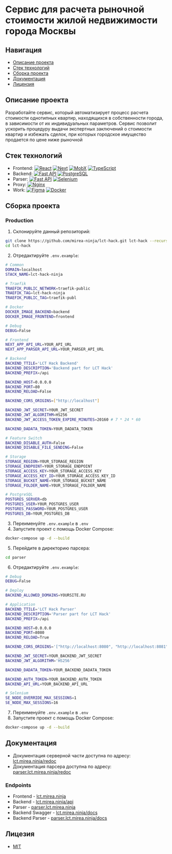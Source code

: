 # Сервис для расчета рыночной стоимости жилой недвижимости города Москвы

## Навигация

- [Описание проекта](#desc)
- [Стек технологий](#stack)
- [Сборка проекта](#launch)
- [Документация](#docs)
- [Лицензия](#license)

<a name="desc"></a>

## Описание проекта

Разработайте сервис, который автоматизирует процесс расчета стоимости однотипных квартир, находящихся в собственности города, в зависимости от их индивидуальных параметров. Сервис позволит ускорить процедуру выдачи экспертных заключений о стоимости квартир и избежать сделок, при которых городское имущество продается по цене ниже рыночной

<a name="stack"></a>

## Стек технологий

- Frontend:
  [![React](https://img.shields.io/badge/React-61DAFB?logo=react&logoColor=black)](https://reactjs.org/)
  [![Next](https://img.shields.io/badge/Next-FFF?logo=nextdotjs&logoColor=black)](https://nextjs.org/)
  [![MobX](https://img.shields.io/badge/Mobx-764ABC?logo=mobx&logoColor=white)](https://mobx.js.org/)
  [![TypeScript](https://img.shields.io/badge/TypeScript-3178C6?logo=typescript&logoColor=white)](https://www.typescriptlang.org/)
- Backend:
  [![Fast API](https://img.shields.io/badge/FastAPI-009485?logo=fastapi&logoColor=white)](https://fastapi.tiangolo.com/)
  [![PostgreSQL](https://img.shields.io/badge/PostgreSQL-4169E1?logo=postgresql&logoColor=white)](https://www.postgresql.org/)
- Parser:
  [![Fast API](https://img.shields.io/badge/FastAPI-009485?logo=fastapi&logoColor=white)](https://fastapi.tiangolo.com/)
  [![Selenium](https://img.shields.io/badge/Selenium-43B02A.svg?logo=selenium&logoColor=white)](https://www.selenium.dev/)
- Proxy:
  [![Nginx](https://img.shields.io/badge/Nginx-009639.svg?logo=nginx&logoColor=white)](https://nginx.org/)
- Work:
  [![Figma](https://img.shields.io/badge/Figma-F24E1E?logo=figma&logoColor=white)](https://www.figma.com/)
  [![Docker](https://img.shields.io/badge/Docker-%230db7ed.svg?logo=docker&logoColor=white)](https://www.docker.com/)

<a name="launch"></a>

## Сборка проекта

### Production

1. Склонируйте данный репозиторий:

```sh
git clone https://github.com/mirea-ninja/lct-hack.git lct-hack --recursive
cd lct-hack
```

2. Отредактируйте `.env.example`:

```sh
# Common
DOMAIN=localhost
STACK_NAME=lct-hack-ninja

# Traefik
TRAEFIK_PUBLIC_NETWORK=traefik-public
TRAEFIK_TAG=lct-hack-ninja
TRAEFIK_PUBLIC_TAG=traefik-publ

# Docker
DOCKER_IMAGE_BACKEND=backend
DOCKER_IMAGE_FRONTEND=frontend

# Debug
DEBUG=False

# Frontend
NEXT_APP_API_URL=YOUR_API_URL
NEXT_APP_PARSER_API_URL=YOUR_PARSER_API_URL

# Backend
BACKEND_TTILE='LCT Hack Backend'
BACKEND_DESCRIPTION='Backend part for LCT Hack'
BACKEND_PREFIX=/api

BACKEND_HOST=0.0.0.0
BACKEND_PORT=80
BACKEND_RELOAD=False

BACKEND_CORS_ORIGINS=["http://localhost"]

BACKEND_JWT_SECRET=Y0UR_JWT_SECRET
BACKEND_JWT_ALGORITHM=HS256
BACKEND_JWT_ACCESS_TOKEN_EXPIRE_MINUTES=20160 # 7 * 24 * 60

BACKEND_DADATA_TOKEN=Y0UR_DADATA_TOKEN

# Feature Switch
BACKEND_DISABLE_AUTH=False
BACKEND_DISABLE_FILE_SENDING=False

# Storage
STORAGE_REGION=Y0UR_STORAGE_REGION
STORAGE_ENDPOINT=Y0UR_STORAGE_ENDPOINT
STORAGE_ACCESS_KEY=Y0UR_STORAGE_ACCESS_KEY
STORAGE_ACCESS_KEY_ID=Y0UR_STORAGE_ACCESS_KEY_ID
STORAGE_BUCKET_NAME=Y0UR_STORAGE_BUCKET_NAME
STORAGE_FOLDER_NAME=Y0UR_STORAGE_FOLDER_NAME

# PostgreSQL
POSTGRES_SERVER=db
POSTGRES_USER=Y0UR_POSTGRES_USER
POSTGRES_PASSWORD=Y0UR_POSTGRES_USER
POSTGRES_DB=Y0UR_POSTGRES_DB
```

3. Переименуйте `.env.example` в `.env`
4. Запустите проект с помощь Docker Compose:

```sh
docker-compose up -d --build
```

5. Перейдите в директорию парсера:

```sh
cd parser
```

6. Отредактируйте `.env.example`:

```sh
# Debug
DEBUG=False

# Deploy
BACKEND_ALLOWED_DOMAINS=YOURSITE.RU

# Application
BACKEND_TTILE='LCT Hack Parser'
BACKEND_DESCRIPTION='Parser part for LCT Hack'
BACKEND_PREFIX=/api

BACKEND_HOST=0.0.0.0
BACKEND_PORT=8080
BACKEND_RELOAD=True

BACKEND_CORS_ORIGINS='["http://localhost:8080", "http://localhost:8081"]'

BACKEND_JWT_SECRET=YOUR_BACKEND_JWT_SECRET
BACKEND_JWT_ALGORITHM='HS256'

BACKEND_DADATA_TOKEN=YOUR_BACKEND_DADATA_TOKEN

BACKEND_AUTH_TOKEN=YOUR_BACKEND_AUTH_TOKEN
BACKEND_API_URL=YOUR_BACKEND_API_URL

# Selenium
SE_NODE_OVERRIDE_MAX_SESSIONS=1
SE_NODE_MAX_SESSIONS=16
```

7. Переименуйте `.env.example` в `.env`
8. Запустите проект с помощь Docker Compose:

```sh
docker-compose up -d --build
```

<a name="docs"></a>

## Документация

- Документация серверной части доступна по адресу: [lct.mirea.ninja/redoc](https://lct.mirea.ninja/redoc)
- Документация парсера доступна по адресу: [parser.lct.mirea.ninja/redoc](https://parser.lct.mirea.ninja/redoc)

### Endpoints

- Frontend - [lct.mirea.ninja](https://lct.mirea.ninja)
- Backend - [lct.mirea.ninja/api](https://lct.mirea.ninja/api)
- Parser - [parser.lct.mirea.ninja](https://parser.lct.mirea.ninja/api)
- Backend Swagger - [lct.mirea.ninja/docs](https://lct.mirea.ninja/docs)
- Backend Parser - [parser.lct.mirea.ninja/docs](https://parser.lct.mirea.ninja/docs)

<a name="license"></a>

## Лицезия

- [MIT](LICENSE)
